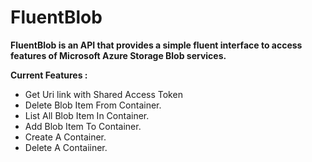 # FluentBlob
__FluentBlob is an API that provides a simple fluent interface to access features of Microsoft Azure Storage Blob services.__

**Current Features :**
* Get Uri link with Shared Access Token
* Delete Blob Item From Container.
* List All Blob Item In Container.
* Add Blob Item To Container.
* Create A Container.
* Delete A Contaiiner.

                    
